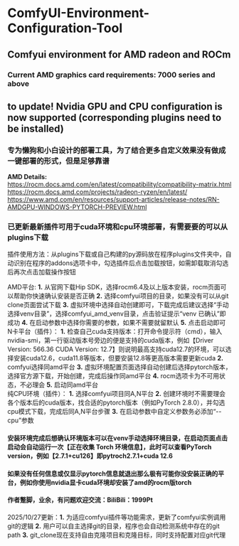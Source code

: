 # ComfyUI-Environment-Configuration-Tool
## Comfyui environment for AMD radeon and ROCm  
### Current AMD graphics card requirements: 7000 series and above
## to update! Nvidia GPU and CPU configuration is now supported (corresponding plugins need to be installed)  
### 专为懒狗和小白设计的部署工具，为了结合更多自定义效果没有做成一键部署的形式，但是足够靠谱  

**AMD Details:**   
https://rocm.docs.amd.com/en/latest/compatibility/compatibility-matrix.html  
https://rocm.docs.amd.com/projects/radeon-ryzen/en/latest/  
https://www.amd.com/en/resources/support-articles/release-notes/RN-AMDGPU-WINDOWS-PYTORCH-PREVIEW.html  
### 已更新最新插件可用于cuda环境和cpu环境部署，有需要要的可以从plugins下载  
插件使用方法：从plugins下载或自己构建的py源码放在程序plugins文件夹中，自动识别在程序的addons选项卡中，勾选插件后点击加载按钮，如需卸载取消勾选后再次点击加载操作按钮  

    
AMD平台:  **1.** 从官网下载Hip SDK，选择rocm6.4及以上版本安装，rocm页面可以帮助你快速确认安装是否正确 **2.** 选择comfyui项目的目录，如果没有可以从git clone页面尝试下载 **3.** 虚拟环境中选择自动创建即可，下载完成后建议选择“手动选择venv目录”，选择comfyui_amd_venv目录，点击验证提示“venv 已确认”即成功 **4.** 在启动参数中选择你需要的参数，如果不需要就留默认 **5.** 点击启动即可  
N卡平台（插件）：  **1.** 检查自己cuda支持版本：打开命令提示符（cmd），输入nvidia-smi，第一行驱动版本号旁边的便是支持的cuda版本，例如【Driver Version: 566.36         CUDA Version: 12.7】则说明最高支持cuda12.7的环境，可以选择安装cuda12.6，cuda11.8等版本，但要安装12.8等更高版本需要更新cuda **2.** comfyui选择同amd平台 **3.** 虚拟环境配置页面选择自动创建后选择pytorch版本，选择官方源下载，开始创建，完成后操作同amd平台 **4.** rocm选项卡为不可用状态，不必理会 **5.** 启动同amd平台  
纯CPU环境（插件）：  **1.** 选择comfyui项目同A,N平台 **2.** 创建环境时不需要理会各个版本后的cuda版本，找合适的pytorch版本（例如PyTorch 2.8.0），并勾选cpu模式下载，完成后同A,N平台步骤 **3.** 在启动参数中自定义参数务必添加“--cpu”参数 
#### 安装环境完成后想确认环境版本可以在venv手动选择环境目录，在启动页面点击启动会自动运行一次【正在收集 Torch 环境信息】，此时可以查看PyTorch version，例如【2.7.1+cu126】即pytroch2.7.1+cuda 12.6  
#### 如果没有任何信息或仅显示pytorch信息就退出那么极有可能你没安装正确的平台，例如你使用nvidia显卡cuda环境却安装了amd的rocm版torch  
#### 作者蹩脚，业余，有问题欢迎交流：BiliBili：1999Pt
2025/10/27更新：**1.** 为适应comfyui插件等功能需求，更新了comfyui实例调用git的逻辑   **2.** 用户可以自主选择git的目录，程序也会自动检测系统中存在的git path   **3.** git_clone现在支持自由克隆项目和克隆目标，同时支持配置对应git代理
